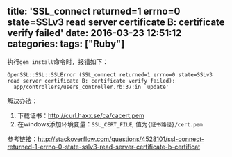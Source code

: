 title: 'SSL_connect returned=1 errno=0 state=SSLv3 read server certificate B: certificate verify failed'
date: 2016-03-23 12:51:12
categories:
tags: ["Ruby"]
---
执行`gem install`命令时，报错如下：

```
OpenSSL::SSL::SSLError (SSL_connect returned=1 errno=0 state=SSLv3 read server certificate B: certificate verify failed):
  app/controllers/users_controller.rb:37:in `update'
```

解决办法：

1. 下载证书：http://curl.haxx.se/ca/cacert.pem
2. 在windows添加环境变量：`SSL_CERT_FILE`, 值为`{证书路径}/cert.pem`

>
参考链接：http://stackoverflow.com/questions/4528101/ssl-connect-returned-1-errno-0-state-sslv3-read-server-certificate-b-certificat